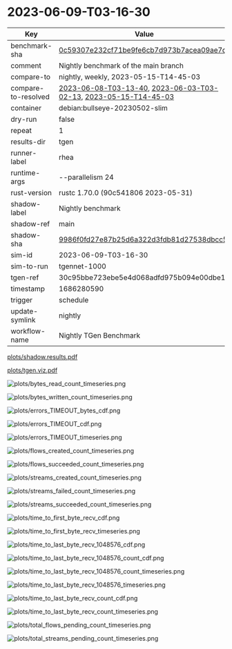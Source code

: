 # 2023-06-09-T03-16-30

| Key | Value |
|-----|-------|
| benchmark-sha | [0c59307e232cf71be9fe6cb7d973b7acea09ae7d](https://github.com/shadow/benchmark/commit/0c59307e232cf71be9fe6cb7d973b7acea09ae7d) |
| comment | Nightly benchmark of the main branch |
| compare-to | nightly, weekly, 2023-05-15-T14-45-03 |
| compare-to-resolved | [2023-06-08-T03-13-40](/tgen/2023-06-08-T03-13-40/README.md), [2023-06-03-T03-02-13](/tgen/2023-06-03-T03-02-13/README.md), [2023-05-15-T14-45-03](/tgen/2023-05-15-T14-45-03/README.md) |
| container | debian:bullseye-20230502-slim |
| dry-run | false |
| repeat | 1 |
| results-dir | tgen |
| runner-label | rhea |
| runtime-args | --parallelism 24 |
| rust-version | rustc 1.70.0 (90c541806 2023-05-31) |
| shadow-label | Nightly benchmark |
| shadow-ref | main |
| shadow-sha | [9986f0fd27e87b25d6a322d3fdb81d27538dbcc5](https://github.com/shadow/shadow/commit/9986f0fd27e87b25d6a322d3fdb81d27538dbcc5) |
| sim-id | 2023-06-09-T03-16-30 |
| sim-to-run | tgennet-1000 |
| tgen-ref | 30c95bbe723ebe5e4d068adfd975b094e00dbe10 |
| timestamp | 1686280590 |
| trigger | schedule |
| update-symlink | nightly |
| workflow-name | Nightly TGen Benchmark |

[plots/shadow.results.pdf](plots/shadow.results.pdf)

[plots/tgen.viz.pdf](plots/tgen.viz.pdf)

![plots/bytes_read_count_timeseries.png](plots/bytes_read_count_timeseries.png)

![plots/bytes_written_count_timeseries.png](plots/bytes_written_count_timeseries.png)

![plots/errors_TIMEOUT_bytes_cdf.png](plots/errors_TIMEOUT_bytes_cdf.png)

![plots/errors_TIMEOUT_cdf.png](plots/errors_TIMEOUT_cdf.png)

![plots/errors_TIMEOUT_timeseries.png](plots/errors_TIMEOUT_timeseries.png)

![plots/flows_created_count_timeseries.png](plots/flows_created_count_timeseries.png)

![plots/flows_succeeded_count_timeseries.png](plots/flows_succeeded_count_timeseries.png)

![plots/streams_created_count_timeseries.png](plots/streams_created_count_timeseries.png)

![plots/streams_failed_count_timeseries.png](plots/streams_failed_count_timeseries.png)

![plots/streams_succeeded_count_timeseries.png](plots/streams_succeeded_count_timeseries.png)

![plots/time_to_first_byte_recv_cdf.png](plots/time_to_first_byte_recv_cdf.png)

![plots/time_to_first_byte_recv_timeseries.png](plots/time_to_first_byte_recv_timeseries.png)

![plots/time_to_last_byte_recv_1048576_cdf.png](plots/time_to_last_byte_recv_1048576_cdf.png)

![plots/time_to_last_byte_recv_1048576_count_cdf.png](plots/time_to_last_byte_recv_1048576_count_cdf.png)

![plots/time_to_last_byte_recv_1048576_count_timeseries.png](plots/time_to_last_byte_recv_1048576_count_timeseries.png)

![plots/time_to_last_byte_recv_1048576_timeseries.png](plots/time_to_last_byte_recv_1048576_timeseries.png)

![plots/time_to_last_byte_recv_count_cdf.png](plots/time_to_last_byte_recv_count_cdf.png)

![plots/time_to_last_byte_recv_count_timeseries.png](plots/time_to_last_byte_recv_count_timeseries.png)

![plots/total_flows_pending_count_timeseries.png](plots/total_flows_pending_count_timeseries.png)

![plots/total_streams_pending_count_timeseries.png](plots/total_streams_pending_count_timeseries.png)
